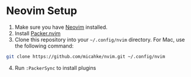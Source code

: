# Neovim Setup

1) Make sure you have [Neovim](https://github.com/neovim/neovim/wiki/Installing-Neovim) installed. 
2) Install [Packer.nvim](https://github.com/wbthomason/packer.nvim)
3) Clone this repository into your `~/.config/nvim` directory. For Mac, use the following command:

```zsh
git clone https://github.com/micahke/nvim.git ~/.config/nvim
```
 
 4) Run `:PackerSync` to install plugins
